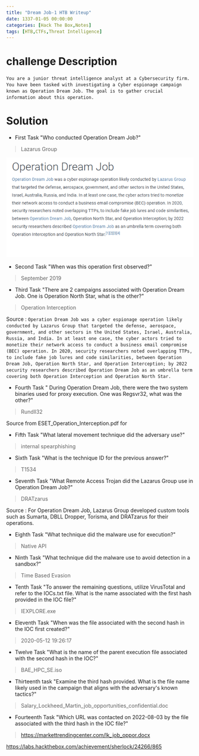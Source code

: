 ```yaml
---
title: "Dream Job-1 HTB Writeup"
date: 1337-01-05 00:00:00 
categories: [Hack The Box,Notes]
tags: [HTB,CTFs,Threat Intelligence]
---
```

# challenge Description 
`You are a junior threat intelligence analyst at a Cybersecurity firm. You have been tasked with investigating a Cyber espionage campaign known as Operation Dream Job. The goal is to gather crucial information about this operation.`

# Solution 

- First Task "Who conducted Operation Dream Job?"
>Lazarus Group

![alt text](../pics/image-15.png)

- Second Task "When was this operation first observed?"
>September 2019

- Third Task "There are 2 campaigns associated with Operation Dream Job. One is Operation North Star, what is the other?"
>Operation Interception

Source : 
```Operation Dream Job was a cyber espionage operation likely conducted by Lazarus Group that targeted the defense, aerospace, government, and other sectors in the United States, Israel, Australia, Russia, and India. In at least one case, the cyber actors tried to monetize their network access to conduct a business email compromise (BEC) operation. In 2020, security researchers noted overlapping TTPs, to include fake job lures and code similarities, between Operation Dream Job, Operation North Star, and Operation Interception; by 2022 security researchers described Operation Dream Job as an umbrella term covering both Operation Interception and Operation North Star.```

- Fourth Task " During Operation Dream Job, there were the two system binaries used for proxy execution. One was Regsvr32, what was the other?"
>Rundll32

Source from ESET_Operation_Interception.pdf for 

- Fifth Task "What lateral movement technique did the adversary use?"
>internal spearphishing

- Sixth Task "What is the technique ID for the previous answer?"
>T1534

- Seventh Task "What Remote Access Trojan did the Lazarus Group use in Operation Dream Job?"
>DRATzarus

Source : 
For Operation Dream Job, Lazarus Group developed custom tools such as Sumarta, DBLL Dropper, Torisma, and DRATzarus for their operations.

- Eighth Task "What technique did the malware use for execution?"
>Native API

- Ninth Task "What technique did the malware use to avoid detection in a sandbox?"
>Time Based Evasion

- Tenth Task "To answer the remaining questions, utilize VirusTotal and refer to the IOCs.txt file. What is the name associated with the first hash provided in the IOC file?"
>IEXPLORE.exe

- Eleventh Task "When was the file associated with the second hash in the IOC first created?"
>2020-05-12 19:26:17

- Twelve Task "What is the name of the parent execution file associated with the second hash in the IOC?"
>BAE_HPC_SE.iso

- Thirteenth task "Examine the third hash provided. What is the file name likely used in the campaign
that aligns with the adversary's known tactics?"
>Salary_Lockheed_Martin_job_opportunities_confidential.doc

- Fourteenth Task "Which URL was contacted on 2022-08-03 by the file associated with the third hash in
the IOC file?"
>https://markettrendingcenter.com/lk_job_oppor.docx

https://labs.hackthebox.com/achievement/sherlock/24266/865